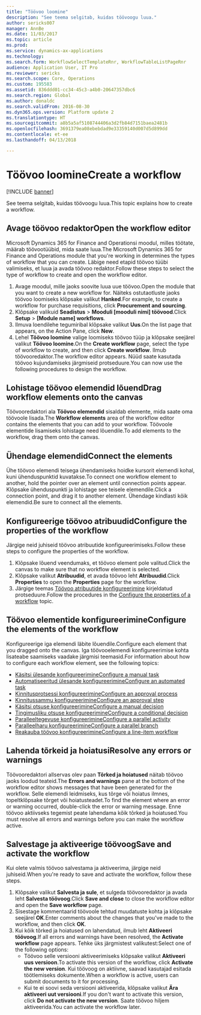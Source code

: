```yaml
---
title: "Töövoo loomine"
description: "See teema selgitab, kuidas töövoogu luua."
author: sericks007
manager: AnnBe
ms.date: 11/03/2017
ms.topic: article
ms.prod: 
ms.service: dynamics-ax-applications
ms.technology: 
ms.search.form: WorkflowSelectTemplateRnr, WorkflowTableListPageRnr
audience: Application User, IT Pro
ms.reviewer: sericks
ms.search.scope: Core, Operations
ms.custom: 195583
ms.assetid: 836ddd01-cc34-45c3-a4b0-20647357dbc6
ms.search.region: Global
ms.author: donaldc
ms.search.validFrom: 2016-08-30
ms.dyn365.ops.version: Platform update 2
ms.translationtype: HT
ms.sourcegitcommit: a8b5a5af5108744406a3d2fb84d7151baea2481b
ms.openlocfilehash: 3691379ea08ebebdad9e33359140d007d5d899dd
ms.contentlocale: et-ee
ms.lasthandoff: 04/13/2018

---
```


# <a name="create-a-workflow"></a><span data-ttu-id="6c007-103">Töövoo loomine</span><span class="sxs-lookup"><span data-stu-id="6c007-103">Create a workflow</span></span>

[!INCLUDE [banner](../includes/banner.md)]

<span data-ttu-id="6c007-104">See teema selgitab, kuidas töövoogu luua.</span><span class="sxs-lookup"><span data-stu-id="6c007-104">This topic explains how to create a workflow.</span></span>

<a name="open-the-workflow-editor"></a><span data-ttu-id="6c007-105">Avage töövoo redaktor</span><span class="sxs-lookup"><span data-stu-id="6c007-105">Open the workflow editor</span></span>
------------------------

<span data-ttu-id="6c007-106">Microsoft Dynamics 365 for Finance and Operationsi moodul, milles töötate, määrab töövootüübid, mida saate luua.</span><span class="sxs-lookup"><span data-stu-id="6c007-106">The Microsoft Dynamics 365 for Finance and Operations module that you're working in determines the types of workflow that you can create.</span></span> <span data-ttu-id="6c007-107">Läbige need etapid töövoo tüübi valimiseks, et luua ja avada töövoo redaktor.</span><span class="sxs-lookup"><span data-stu-id="6c007-107">Follow these steps to select the type of workflow to create and open the workflow editor.</span></span>

1.  <span data-ttu-id="6c007-108">Avage moodul, mille jaoks soovite luua uue töövoo.</span><span class="sxs-lookup"><span data-stu-id="6c007-108">Open the module that you want to create a new workflow for.</span></span> <span data-ttu-id="6c007-109">Näiteks ostutaotluste jaoks töövoo loomiseks klõpsake valikut **Hanked**.</span><span class="sxs-lookup"><span data-stu-id="6c007-109">For example, to create a workflow for purchase requisitions, click **Procurement and sourcing**.</span></span>
2.  <span data-ttu-id="6c007-110">Klõpsake valikuid **Seadistus** &gt; **Mooduli \[mooduli nimi\] töövood**.</span><span class="sxs-lookup"><span data-stu-id="6c007-110">Click **Setup** &gt; **\[Module name\] workflows**.</span></span>
3.  <span data-ttu-id="6c007-111">Ilmuva loendilehe tegumiribal klõpsake valikut **Uus**.</span><span class="sxs-lookup"><span data-stu-id="6c007-111">On the list page that appears, on the Action Pane, click **New**.</span></span>
4.  <span data-ttu-id="6c007-112">Lehel **Töövoo loomine** valige loomiseks töövoo tüüp ja klõpsake seejärel valikut **Töövoo loomine**.</span><span class="sxs-lookup"><span data-stu-id="6c007-112">On the **Create workflow** page, select the type of workflow to create, and then click **Create workflow**.</span></span> <span data-ttu-id="6c007-113">Ilmub töövooredaktor.</span><span class="sxs-lookup"><span data-stu-id="6c007-113">The workflow editor appears.</span></span> <span data-ttu-id="6c007-114">Nüüd saate kasutada töövoo kujundamiseks järgmiseid protseduure.</span><span class="sxs-lookup"><span data-stu-id="6c007-114">You can now use the following procedures to design the workflow.</span></span>

## <a name="drag-workflow-elements-onto-the-canvas"></a><span data-ttu-id="6c007-115">Lohistage töövoo elemendid lõuend</span><span class="sxs-lookup"><span data-stu-id="6c007-115">Drag workflow elements onto the canvas</span></span>
<span data-ttu-id="6c007-116">Töövooredaktori ala **Töövoo elemendid** sisaldab elemente, mida saate oma töövoole lisada.</span><span class="sxs-lookup"><span data-stu-id="6c007-116">The **Workflow elements** area of the workflow editor contains the elements that you can add to your workflow.</span></span> <span data-ttu-id="6c007-117">Töövoole elementide lisamiseks lohistage need lõuendile.</span><span class="sxs-lookup"><span data-stu-id="6c007-117">To add elements to the workflow, drag them onto the canvas.</span></span>

## <a name="connect-the-elements"></a><span data-ttu-id="6c007-118">Ühendage elemendid</span><span class="sxs-lookup"><span data-stu-id="6c007-118">Connect the elements</span></span>
<span data-ttu-id="6c007-119">Ühe töövoo elemendi teisega ühendamiseks hoidke kursorit elemendi kohal, kuni ühenduspunktid kuvatakse.</span><span class="sxs-lookup"><span data-stu-id="6c007-119">To connect one workflow element to another, hold the pointer over an element until connection points appear.</span></span> <span data-ttu-id="6c007-120">Klõpsake ühenduspunkti ja lohistage see teisele elemendile.</span><span class="sxs-lookup"><span data-stu-id="6c007-120">Click a connection point, and drag it to another element.</span></span> <span data-ttu-id="6c007-121">Ühendage kindlasti kõik elemendid.</span><span class="sxs-lookup"><span data-stu-id="6c007-121">Be sure to connect all the elements.</span></span>

## <a name="configure-the-properties-of-the-workflow"></a><span data-ttu-id="6c007-122">Konfigureerige töövoo atribuudid</span><span class="sxs-lookup"><span data-stu-id="6c007-122">Configure the properties of the workflow</span></span>
<span data-ttu-id="6c007-123">Järgige neid juhiseid töövoo atribuutide konfigureerimiseks.</span><span class="sxs-lookup"><span data-stu-id="6c007-123">Follow these steps to configure the properties of the workflow.</span></span>

1.  <span data-ttu-id="6c007-124">Klõpsake lõuend veendumaks, et töövoo element pole valitud.</span><span class="sxs-lookup"><span data-stu-id="6c007-124">Click the canvas to make sure that no workflow element is selected.</span></span>
2.  <span data-ttu-id="6c007-125">Klõpsake valikut **Atribuudid**, et avada töövoo leht **Atribuudid**.</span><span class="sxs-lookup"><span data-stu-id="6c007-125">Click **Properties** to open the **Properties** page for the workflow.</span></span>
3.  <span data-ttu-id="6c007-126">Järgige teemas [Töövoo atribuutide konfigureerimine](configure-workflow-properties.md) kirjeldatud protseduure.</span><span class="sxs-lookup"><span data-stu-id="6c007-126">Follow the procedures in the [Configure the properties of a workflow](configure-workflow-properties.md) topic.</span></span>

## <a name="configure-the-elements-of-the-workflow"></a><span data-ttu-id="6c007-127">Töövoo elementide konfigureerimine</span><span class="sxs-lookup"><span data-stu-id="6c007-127">Configure the elements of the workflow</span></span>
<span data-ttu-id="6c007-128">Konfigureerige iga elemendi läbite lõuendile.</span><span class="sxs-lookup"><span data-stu-id="6c007-128">Configure each element that you dragged onto the canvas.</span></span> <span data-ttu-id="6c007-129">Iga töövooelemendi konfigureerimise kohta lisateabe saamiseks vaadake järgmisi teemasid.</span><span class="sxs-lookup"><span data-stu-id="6c007-129">For information about how to configure each workflow element, see the following topics:</span></span>

-   [<span data-ttu-id="6c007-130">Käsitsi ülesande konfigureerimine</span><span class="sxs-lookup"><span data-stu-id="6c007-130">Configure a manual task</span></span>](configure-manual-task-workflow.md)
-   [<span data-ttu-id="6c007-131">Automatiseeritud ülesande konfigureerimine</span><span class="sxs-lookup"><span data-stu-id="6c007-131">Configure an automated task</span></span>](configure-automated-task-workflow.md)
-   [<span data-ttu-id="6c007-132">Kinnitusprotsessi konfigureerimine</span><span class="sxs-lookup"><span data-stu-id="6c007-132">Configure an approval process</span></span>](configure-approval-process-workflow.md)
-   [<span data-ttu-id="6c007-133">Kinnitussammu konfigureerimine</span><span class="sxs-lookup"><span data-stu-id="6c007-133">Configure an approval step</span></span>](configure-approval-step-workflow.md)
-   [<span data-ttu-id="6c007-134">Käsitsi otsuse konfigureerimine</span><span class="sxs-lookup"><span data-stu-id="6c007-134">Configure a manual decision</span></span>](configure-manual-decision-workflow.md)
-   [<span data-ttu-id="6c007-135">Tingimusliku otsuse konfigureerimine</span><span class="sxs-lookup"><span data-stu-id="6c007-135">Configure a conditional decision</span></span>](configure-conditional-decision-workflow.md)
-   [<span data-ttu-id="6c007-136">Paralleeltegevuse konfigureerimine</span><span class="sxs-lookup"><span data-stu-id="6c007-136">Configure a parallel activity</span></span>](configure-parallel-activity-workflow.md)
-   [<span data-ttu-id="6c007-137">Paralleelharu konfigureerimine</span><span class="sxs-lookup"><span data-stu-id="6c007-137">Configure a parallel branch</span></span>](configure-parallel-branch-workflow.md)
-   [<span data-ttu-id="6c007-138">Reakauba töövoo konfigureerimine</span><span class="sxs-lookup"><span data-stu-id="6c007-138">Configure a line-item workflow</span></span>](configure-line-item-workflow.md)

## <a name="resolve-any-errors-or-warnings"></a><span data-ttu-id="6c007-139">Lahenda tõrkeid ja hoiatusi</span><span class="sxs-lookup"><span data-stu-id="6c007-139">Resolve any errors or warnings</span></span>
<span data-ttu-id="6c007-140">Töövooredaktori allservas olev paan **Tõrked ja hoiatused** näitab töövoo jaoks loodud teateid.</span><span class="sxs-lookup"><span data-stu-id="6c007-140">The **Errors and warnings** pane at the bottom of the workflow editor shows messages that have been generated for the workflow.</span></span> <span data-ttu-id="6c007-141">Selle elemendi leidmiseks, kus tõrge või hoiatus ilmnes, topeltklõpsake tõrget või hoiatusteadet.</span><span class="sxs-lookup"><span data-stu-id="6c007-141">To find the element where an error or warning occurred, double-click the error or warning message.</span></span> <span data-ttu-id="6c007-142">Enne töövoo aktiivseks tegemist peate lahendama kõik tõrked ja hoiatused.</span><span class="sxs-lookup"><span data-stu-id="6c007-142">You must resolve all errors and warnings before you can make the workflow active.</span></span>

## <a name="save-and-activate-the-workflow"></a><span data-ttu-id="6c007-143">Salvestage ja aktiveerige töövoog</span><span class="sxs-lookup"><span data-stu-id="6c007-143">Save and activate the workflow</span></span>
<span data-ttu-id="6c007-144">Kui olete valmis töövoo salvestama ja aktiveerima, järgige neid juhiseid.</span><span class="sxs-lookup"><span data-stu-id="6c007-144">When you're ready to save and activate the workflow, follow these steps.</span></span>

1.  <span data-ttu-id="6c007-145">Klõpsake valikut **Salvesta ja sule**, et sulgeda töövooredaktor ja avada leht **Salvesta töövoog**.</span><span class="sxs-lookup"><span data-stu-id="6c007-145">Click **Save and close** to close the workflow editor and open the **Save workflow** page.</span></span>
2.  <span data-ttu-id="6c007-146">Sisestage kommentaarid töövoole tehtud muudatuste kohta ja klõpsake seejärel **OK**.</span><span class="sxs-lookup"><span data-stu-id="6c007-146">Enter comments about the changes that you've made to the workflow, and then click **OK**.</span></span>
3.  <span data-ttu-id="6c007-147">Kui kõik tõrked ja hoiatused on lahendatud, ilmub leht **Aktiveeri töövoog**.</span><span class="sxs-lookup"><span data-stu-id="6c007-147">If all errors and warnings have been resolved, the **Activate workflow** page appears.</span></span> <span data-ttu-id="6c007-148">Tehke üks järgmistest valikutest:</span><span class="sxs-lookup"><span data-stu-id="6c007-148">Select one of the following options:</span></span>
    -   <span data-ttu-id="6c007-149">Töövoo selle versiooni aktiveerimiseks klõpsake valikut **Aktiveeri uus versioon**.</span><span class="sxs-lookup"><span data-stu-id="6c007-149">To activate this version of the workflow, click **Activate the new version**.</span></span> <span data-ttu-id="6c007-150">Kui töövoog on aktiivne, saavad kasutajad esitada töötlemiseks dokumente.</span><span class="sxs-lookup"><span data-stu-id="6c007-150">When a workflow is active, users can submit documents to it for processing.</span></span>
    -   <span data-ttu-id="6c007-151">Kui te ei soovi seda versiooni aktiveerida, klõpsake valikut **Ära aktiveeri uut versiooni**.</span><span class="sxs-lookup"><span data-stu-id="6c007-151">If you don't want to activate this version, click **Do not activate the new version**.</span></span> <span data-ttu-id="6c007-152">Saate töövoo hiljem aktiveerida.</span><span class="sxs-lookup"><span data-stu-id="6c007-152">You can activate the workflow later.</span></span>






